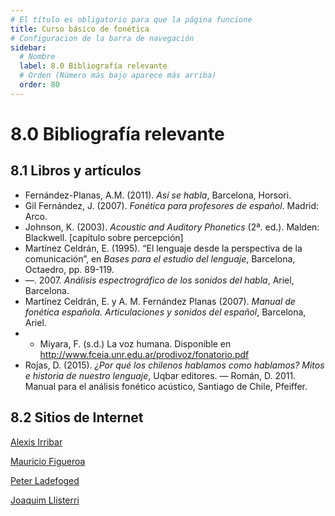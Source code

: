 ```yaml
---
# El título es obligatorio para que la página funcione
title: Curso básico de fonética
# Configuracion de la barra de navegación
sidebar:
  # Nombre
  label: 8.0 Bibliografía relevante
  # Orden (Número más bajo aparece más arriba)
  order: 80
---
```

# 8.0 Bibliografía relevante

## 8.1 Libros y artículos


- Fernández-Planas, A.M. (2011). *Así se habla*, Barcelona, Horsori.
- Gil Fernández, J. (2007). *Fonética para profesores de español*. Madrid: Arco.
- Johnson, K. (2003). *Acoustic and Auditory Phonetics* (2ª. ed.). Malden: Blackwell. [capítulo sobre percepción]
- Martínez Celdrán, E. (1995). “El lenguaje desde la perspectiva de la comunicación”, en *Bases para el estudio del lenguaje*, Barcelona, Octaedro, pp. 89-119.
-  —. 2007. *Análisis espectrográfico de los sonidos del habla*, Ariel, Barcelona.
- Martínez Celdrán, E. y A. M. Fernández Planas (2007). *Manual de fonética española. Articulaciones y sonidos del español*, Barcelona, Ariel.
- - Miyara, F. (s.d.) La voz humana. Disponible en http://www.fceia.unr.edu.ar/prodivoz/fonatorio.pdf
- Rojas, D. (2015). *¿Por qué los chilenos hablamos como hablamos? Mitos e historia de nuestro lenguaje*, Uqbar editores.
— Román, D. 2011. Manual para el análisis fonético acústico, Santiago de Chile, Pfeiffer.

## 8.2 Sitios de Internet

[Alexis Irribar](https://paginaspersonales.deusto.es/airibar/Fonetica/Fonetica.html)

[Mauricio Figueroa](http://www.mauriciofigueroa.cl/03_teaching/)

[Peter Ladefoged](https://linguistics.ucla.edu/people/ladefoge/) 

[Joaquim Llisterri](https://joaquimllisterri.cat/phonetics/fon_anal_acus/Analisis_Acustico.html)


